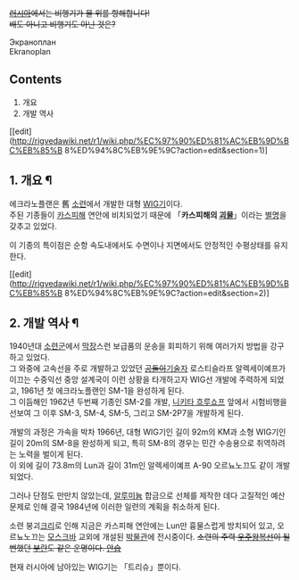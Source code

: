 <del>[러시아](%EB%9F%AC%EC%8B%9C%EC%95%84.md)에서는 비행기가 물 위를 항해합니다!</del>  
<del>배도 아니고 비행기도 아닌 것은?</del>

Экраноплан  
Ekranoplan

## Contents

    

1. 개요 
2. 개발 역사 

[[edit](http://rigvedawiki.net/r1/wiki.php/%EC%97%90%ED%81%AC%EB%9D%BC%EB%85%B
8%ED%94%8C%EB%9E%9C?action=edit&section=1)]

## 1. 개요 ¶

에크라노플랜은 舊 [소련](%EC%86%8C%EB%A0%A8.md)에서 개발한 대형
[WIG기](%EC%9C%84%EA%B7%B8%EC%84%A0.md)이다.  
주된 기종들이 [카스피해](%EC%B9%B4%EC%8A%A4%ED%94%BC%ED%95%B4.md) 연안에 비치되었기 때문에
「**카스피해의 [괴물](%EA%B4%B4%EB%AC%BC.md)**」이라는 [별명](%EB%B3%84%EB%AA%85.md)을
갖추고 있었다.

  

이 기종의 특이점은 순항 속도내에서도 수면이나 지면에서도 안정적인 수평상태를 유지한다.

[[edit](http://rigvedawiki.net/r1/wiki.php/%EC%97%90%ED%81%AC%EB%9D%BC%EB%85%B
8%ED%94%8C%EB%9E%9C?action=edit&section=2)]

## 2. 개발 역사 ¶

1940년대 [소련군](%EC%86%8C%EB%A0%A8%EA%B5%B0.md)에서
[막장](%EB%A7%89%EC%9E%A5.md)스런 보급품의 운송을 회피하기 위해 여러가지 방법을 강구하고 있었다.  
그 와중에 고속선을 주로 개발하고 있었던 <del>[공돌이](%EA%B3%B5%EB%8F%8C%EC%9D%B4.md)</del>[기술자](%EA%B8%B0%EC%88%A0%EC%9E%90.md) 로스티슬라프 알렉세이예프가 이끄는 수중익선 중앙 설계국이 이런 상황을
타개하고자 WIG선 개발에 주력하게 되었고, 1961년 첫 에크라노플랜인 SM-1을 완성하게 된다.  
그 이듬해인 1962년 두번째 기종인 SM-2를 개발, [니키타 흐루쇼프](%EB%8B%88%ED%82%A4%ED%83%80%20%ED%9D%90%EB%A3%A8%EC%87%BC%ED%94%84.md) 앞에서 시험비행을 선보여 그 이후 SM-3, SM-4, SM-5, 그리고
SM-2P7을 개발하게 된다.

  

개발의 과정은 가속을 박차 1966년, 대형 WIG기인 길이 92m의 KM과 소형 WIG기인 길이 20m의 SM-8을 완성하게 되고, 특히
SM-8의 경우는 민간 수송용으로 취역하려는 노력을 벌이게 된다.  
이 외에 길이 73.8m의 Lun과 길이 31m인 알렉세이예프 A-90 오르뇨노끄도 같이 개발되었다.

  

그러나 단점도 만만치 않았는데, [알루미늄](%EC%95%8C%EB%A3%A8%EB%AF%B8%EB%8A%84.md) 합금으로 선체를
제작한 데다 고질적인 예산문제로 인해 결국 1984년에 이러한 일련의 계획을 취소하게 된다.

  

소련 붕괴[크리](%ED%81%AC%EB%A6%AC.md)로 인해 지금은 카스피해 연안에는 Lun만 흉물스럽게 방치되어 있고,
오르뇨노끄는 [모스크바](%EB%AA%A8%EC%8A%A4%ED%81%AC%EB%B0%94.md) 교외에 개설된
[박물관](%EB%B0%95%EB%AC%BC%EA%B4%80.md)에 전시중이다. <del>소련의 주력
[우주왕복선](%EC%9A%B0%EC%A3%BC%EC%99%95%EB%B3%B5%EC%84%A0.md)이 될 뻔했던
[부란](%EB%B6%80%EB%9E%80.md)도 같은 운명이다. [안습](%EC%95%88%EC%8A%B5.md)</del>

  

현재 러시아에 남아있는 WIG기는 「트리슈」뿐이다.

